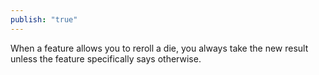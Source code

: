```yaml
---
publish: "true"
---
```

When a feature allows you to reroll a die, you always take the new result unless the feature specifically says otherwise.
